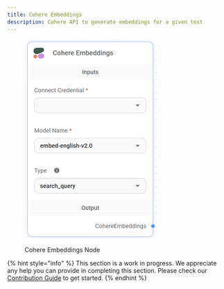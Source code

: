 ```yaml
---
title: Cohere Embeddings
description: Cohere API to generate embeddings for a given text
---
```



<figure><img src="/assets/image (5) (1) (1) (1) (1) (1) (1) (1) (2).png" alt="" width="306"><figcaption><p>Cohere Embeddings Node</p></figcaption></figure>

{% hint style="info" %}
This section is a work in progress. We appreciate any help you can provide in completing this section. Please check our [Contribution Guide](broken-reference) to get started.
{% endhint %}
